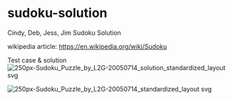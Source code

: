 # sudoku-solution
Cindy, Deb, Jess, Jim Sudoku Solution

wikipedia article: https://en.wikipedia.org/wiki/Sudoku

Test case & solution
![250px-Sudoku_Puzzle_by_L2G-20050714_solution_standardized_layout svg](https://user-images.githubusercontent.com/19177883/116954502-d32be900-ac55-11eb-965c-6c5fa521a41e.png)

![250px-Sudoku_Puzzle_by_L2G-20050714_standardized_layout svg](https://user-images.githubusercontent.com/19177883/116954507-d45d1600-ac55-11eb-8381-6a98e842587a.png)
